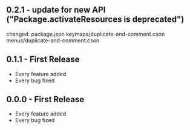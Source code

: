 ## 0.2.1 - update for new API ("Package.activateResources is deprecated")
changed:
  package.json
  keymaps/duplicate-and-comment.cson
  menus/duplicate-and-comment.cson
## 0.1.1 - First Release
* Every feature added
* Every bug fixed
## 0.0.0 - First Release
* Every feature added
* Every bug fixed
